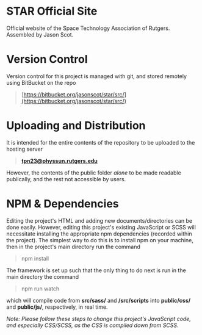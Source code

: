 # STAR Official Site

Official website of the Space Technology Association of Rutgers. Assembled by Jason Scot.

# Version Control

Version control for this project is managed with git, and stored remotely using BitBucket on the repo
> [https://bitbucket.org/jasonscot/star/src/](https://bitbucket.org/jasonscot/star/src/)

# Uploading and Distribution

It is intended for the entire contents of the repository to be uploaded to the hosting server
> **tpn23@physsun.rutgers.edu**

However, the contents of the public folder *alone* to be made readable publically, and the rest not accessible by users.

# NPM & Dependencies

Editing the project's HTML and adding new documents/directories can be done easily. However, editing this project's existing JavaScript or SCSS will necessitate installing the appropriate npm dependencies (recorded within the project). The simplest way to do this is to install npm on your machine, then in the project's main directory run the command
> npm install

The framework is set up such that the only thing to do next is run in the main directory the command
> npm run watch

which will compile code from **src/sass/** and **/src/scripts** into **public/css/** and **public/js/**, respectively, in real time.

*Note: Please follow these steps to change this project's JavaScript code, and especially CSS/SCSS, as the CSS is compiled down from SCSS.*

